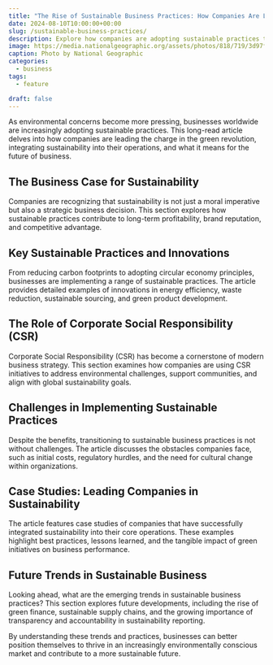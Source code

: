 ```yaml
---
title: "The Rise of Sustainable Business Practices: How Companies Are Leading the Green Revolution"
date: 2024-08-10T10:00:00+00:00
slug: /sustainable-business-practices/
description: Explore how companies are adopting sustainable practices to address environmental challenges and drive long-term growth.
image: https://media.nationalgeographic.org/assets/photos/818/719/3d97f911-594f-4257-880c-d9aa1c6da22d_r646x410.jpg?26b0553bc5c0e0a4b779e21362d8e229cdcbb31f
caption: Photo by National Geographic
categories:
  - business
tags:
  - feature

draft: false
---
```


As environmental concerns become more pressing, businesses worldwide are increasingly adopting sustainable practices. This long-read article delves into how companies are leading the charge in the green revolution, integrating sustainability into their operations, and what it means for the future of business.

## The Business Case for Sustainability

Companies are recognizing that sustainability is not just a moral imperative but also a strategic business decision. This section explores how sustainable practices contribute to long-term profitability, brand reputation, and competitive advantage.

## Key Sustainable Practices and Innovations

From reducing carbon footprints to adopting circular economy principles, businesses are implementing a range of sustainable practices. The article provides detailed examples of innovations in energy efficiency, waste reduction, sustainable sourcing, and green product development.

## The Role of Corporate Social Responsibility (CSR)

Corporate Social Responsibility (CSR) has become a cornerstone of modern business strategy. This section examines how companies are using CSR initiatives to address environmental challenges, support communities, and align with global sustainability goals.

## Challenges in Implementing Sustainable Practices

Despite the benefits, transitioning to sustainable business practices is not without challenges. The article discusses the obstacles companies face, such as initial costs, regulatory hurdles, and the need for cultural change within organizations.

## Case Studies: Leading Companies in Sustainability

The article features case studies of companies that have successfully integrated sustainability into their core operations. These examples highlight best practices, lessons learned, and the tangible impact of green initiatives on business performance.

## Future Trends in Sustainable Business

Looking ahead, what are the emerging trends in sustainable business practices? This section explores future developments, including the rise of green finance, sustainable supply chains, and the growing importance of transparency and accountability in sustainability reporting.

By understanding these trends and practices, businesses can better position themselves to thrive in an increasingly environmentally conscious market and contribute to a more sustainable future.

